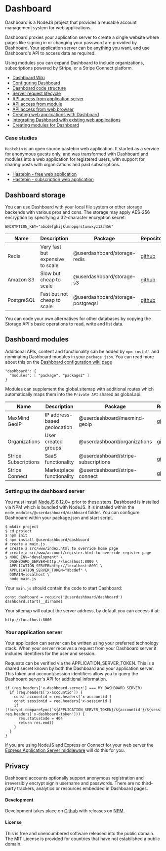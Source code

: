 # Dashboard

Dashboard is a NodeJS project that provides a reusable account management system for web applications. 

Dashboard proxies your application server to create a single website where pages like signing in or changing your password are provided by Dashboard.  Your application server can be anything you want, and use Dashboard's API to access data as required.

Using modules you can expand Dashboard to include organizations, subscriptions powered by Stripe, or a Stripe Connect platform.

- [Dashboard Wiki](https://github.com/userdashboard/dashboard/wiki)
- [Configuring Dashboard](https://github.com/userdashboard/dashboard/wiki/Configuring-Dashboard)
- [Dashboard code structure](https://github.com/userdashboard/dashboard/wiki/Dashboard-code-structure)
- [Server request lifecycle](https://github.com/userdashboard/dashboard/wiki/Server-Request-Lifecycle)
- [API access from application server](https://github.com/userdashboard/dashboard/wiki/API-access-from-application-server)
- [API access from module](https://github.com/userdashboard/dashboard/wiki/API-access-from-module)
- [API access from web browser](https://github.com/userdashboard/dashboard/wiki/API-access-from-web-browser)
- [Creating web applications with Dashboard](https://github.com/userdashboard/dashboard/wiki/Creating-web-applications-with-Dashboard)
- [Integrating Dashboard with existing web applications](https://github.com/userdashboard/dashboard/wiki/Integrating-Dashboard-with-existing-web-applications)
- [Creating modules for Dashboard](https://github.com/userdashboard/dashboard/wiki/Creating-modules-for-Dashboard)

### Case studies 

`Hastebin` is an open source pastebin web application.  It started as a service for anonymous guests only, and was transformed with Dashboard and modules into a web application for registered users, with support for sharing posts with organizations and paid subscriptions.

- [Hastebin - free web application](https://github.com/userdashboard/integration-examples/blob/master/hastebin/hastebin-saas-free.md)
- [Hastebin - subscription web application](https://github.com/userdashboard/integration-examples/blob/master/hastebin/hastebin-saas-subscription.md)

## Dashboard storage

You can use Dashboard with your local file system or other storage backends with various pros and cons.  The storage may apply AES-256 encryption by specifying a 32-character encryption secret:

    ENCRYPTION_KEY="abcdefghijklmnopqrstuvwxyz123456"

| Name | Description | Package   | Repository |
|------|-------------|-----------|------------|
| Redis | Very fast but expensive to scale | @userdashboard/storage-redis | [github](https://github.com/userdashboard/storage-edis) |
| Amazon S3 | Slow but cheap to scale | @userdashboard/storage-s3 | [github](https://github.com/userdashboard/storage-s3) |
| PostgreSQL | Fast but not cheap to scale | @userdashboard/storage-postgreqsl | [github](https://github.com/userdashboard/storage-postgresql) |

You can code your own alternatives for other databases by copying the Storage API's basic operations to read, write and list data.

## Dashboard modules

Additional APIs, content and functionality can be added by `npm install` and nominating Dashboard modules in your `package.json`.  You can read more about this on the [Dashboard configuration wiki page](https://github.com/userdashboard/dashboard/wiki/Configuring-Dashboard)

    "dashboard": {
      "modules": [ "package", "package2" ]
    }

Modules can supplement the global.sitemap with additional routes which automatically maps them into the `Private API` shared as global.api.

| Name | Description | Package   | Repository |
|------|-------------|-----------|------------|
| MaxMind GeoIP | IP address-based geolocation | @userdashboard/maxmind-geoip | [github](https://github.com/userdashboard/maxmind-geoip) |
| Organizations | User created groups | @userdashboard/organizations | [github](https://github.com/userdashboard/organizations) |
| Stripe Subscriptions | SaaS functionality | @userdashboard/stripe-subscriptions | [github](https://github.com/userdashboard/stripe-subscriptions) |
| Stripe Connect | Marketplace functionality | @userdashboard/stripe-connect | [github](https://github.com/userdashboard/stripe-connect)

### Setting up the dashboard server

You must install [NodeJS](https://nodejs.org) 8.12.0+ prior to these steps.  Dashboard is installed via NPM which is bundled with NodeJS.  It is installed within the `node_modules/@userdashboard/dashboard` folder.  You can configure Dashboard within your package.json and start script.

    $ mkdir project
    $ cd project
    $ npm init
    $ npm install @userdashboard/dashboard
    # create a main.js
    # create a src/www/index.html to override home page
    # create a src/www/account/register.html to override register page
    $ NODE_ENV="development" \
      DASHBOARD_SERVER=http://localhost:8000 \
      APPLICATION_SERVER=http://localhost:8001 \
      APPLICATION_SERVER_TOKEN="abcdef" \
      DOMAIN=localhost \
      node main.js

Your `main.js` should contain the code to start Dashboard:
    
    const dashboard = require('@userdashboard/dashboard')
    dashboard.start(__dirname)

Your sitemap will output the server address, by default you can access it at:

    http://localhost:8000

### Your application server

Your application can server can be written using your preferred technology stack.  When your server receives a request from your Dashboard server it includes identifiers for the user and session.

Requests can be verified via the APPLICATION_SERVER_TOKEN.  This is a shared secret known by both the Dashboard and your application server.  This token and account/session identifiers allow you to query the Dashboard server's API for additional information.

    if (req.headers['x-dashboard-server'] === MY_DASHBOARD_SERVER)
      if (req.headers['x-accountid']) {
        const accountid = req.headers['x-accountid']
        const sessionid = req.headers['x-sessionid']
        if (!bcrypt.compareSync(`${APPLICATION_SERVER_TOKEN}/${accountid'}/${sessionid}`, req.headers['x-dashboard-token'])) {
          res.statusCode = 404
          return res.end()
        }
      }
    }

If you are using NodeJS and Express or Connect for your web server the [Express Application Server middleware]() will do this for you.

## Privacy

Dashboard accounts optionally support anonymous registration and irreversibly encrypt signin username and passwords.  There are no third-party trackers, analytics or resources embedded in Dashboard pages.  

#### Development

Development takes place on [Github](https://github.com/userdashboard/dashboard) with releases on [NPM](https://www.npmjs.com/package/@userdashboard/dashboard).

#### License

This is free and unencumbered software released into the public domain.  The MIT License is provided for countries that have not established a public domain.